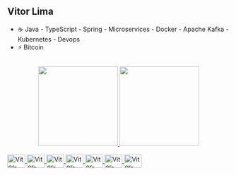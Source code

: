 ## Vitor Lima
- ☕ Java - TypeScript - Spring - Microservices - Docker - Apache Kafka - Kubernetes - Devops
- ⚡ Bitcoin

##
<div align="center">
  <a href="https://github.com/vitorgitlima">
  <img height="180em" src="https://github-readme-stats-git-main-vitorliima18-gmailcoms-projects.vercel.app/api?username=vitorgitlima&show_icons=true&theme=outrun&include_all_commits=true&count_private=true"/>
  <img height="180em" src="https://github-readme-stats-git-main-vitorliima18-gmailcoms-projects.vercel.app/api/top-langs/?username=vitorgitlima&layout=compact&langs_count=7&theme=outrun"/>
</div>
  <div style="display: inline_block"><br>
  <img align="center" alt="Vitor-c++" height="30" width="40" src="https://cdn.jsdelivr.net/gh/devicons/devicon/icons/cplusplus/cplusplus-original.svg"/>
  <img align="center" alt="Vitor-Java" height="30" width="40" src="https://cdn.jsdelivr.net/gh/devicons/devicon/icons/java/java-original-wordmark.svg"/>
  <img align="center" alt="Vitor-Spring" height="30" width="40" src="https://cdn.jsdelivr.net/gh/devicons/devicon/icons/spring/spring-original.svg"/>
  <img align="center" alt="Vitor-Docker" height="30" width="40" src="https://cdn.jsdelivr.net/gh/devicons/devicon/icons/docker/docker-original-wordmark.svg"/>
<img align="center" alt="Vitor-Kubernetes" height="30" width="40" src="https://cdn.jsdelivr.net/gh/devicons/devicon/icons/kubernetes/kubernetes-plain-wordmark.svg"/>
 <img align="center" alt="Vitor-Kafka" height="30" width="40" src="https://cdn.jsdelivr.net/gh/devicons/devicon/icons/apachekafka/apachekafka-original-wordmark.svg"/>
 <img img align="center" alt="Vitor-Jenkins" height="30" width="40"src="https://cdn.jsdelivr.net/gh/devicons/devicon/icons/jenkins/jenkins-original.svg"/>
          
          
          
          
          
    
  
</div>
  

